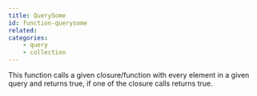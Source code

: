```yaml
---
title: QuerySome
id: function-querysome
related:
categories:
    - query
    - collection
---
```


This function calls a given closure/function with every element in a given query and returns true, if one of the closure calls returns true.
